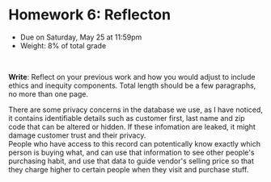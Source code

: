 # Homework 6: Reflecton

- Due on Saturday, May 25 at 11:59pm
- Weight: 8% of total grade

<br>

**Write**: Reflect on your previous work and how you would adjust to include ethics and inequity components. Total length should be a few paragraphs, no more than one page.

There are some privacy concerns in the database we use, as I have noticed, it contains identifiable details such as customer first, last name and zip code that can be altered or hidden. If these infomation are leaked, it might damage customer trust and their privacy.
<br>
People who have access to this record can potentically know exactly which person is buying what, and can use that information to see other people's purchasing habit, and use that data to guide vendor's selling price so that they charge higher to certain people when they visit and purchase stuff.

